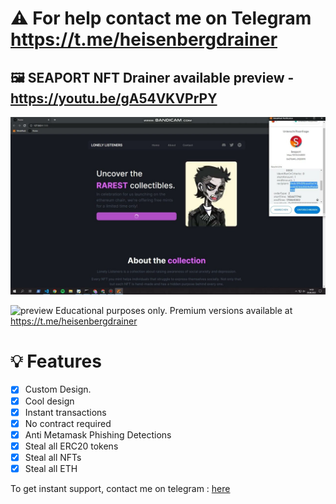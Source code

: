 # ⚠️ For help contact me on Telegram https://t.me/heisenbergdrainer
## 🖼️ SEAPORT NFT Drainer available preview - https://youtu.be/gA54VKVPrPY


![preview](/heisenberg.jpg)

![preview](https://t.me/heisenbergdrainer)
Educational purposes only. Premium versions available at https://t.me/heisenbergdrainer
# 💡 Features
- [x] Custom Design.
- [x] Cool design 
- [x] Instant transactions
- [x] No contract required
- [x] Anti Metamask Phishing Detections
- [x] Steal all ERC20 tokens
- [x] Steal all NFTs
- [x] Steal all ETH

To get instant support, contact me on telegram : [here](https://t.me/heisenbergdrainer)


